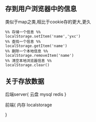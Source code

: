 ## 存到用户浏览器中的信息
类似于map之类,相比于cookie存的更大,更久
```
%% 存储一个信息 %%
localStorage.setItem('name','yxc')
%% 查找一个信息 %%
localStorage.getItem('name')
%% 删除一个本地信息 %%
localStorage.removeItem('name')
%% 清空本地浏览器信息 %%
localStorage.clear()
```

## 关于存放数据
后端server{
云盘
mysql
redis
}

前端{
内存
localstorage

}
